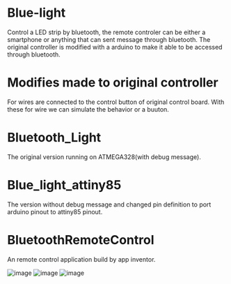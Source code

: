 # Blue-light
Control a LED strip by bluetooth, the remote controler can be either a smartphone or anything that can sent message through bluetooth.
The original controller is modified with a arduino to make it able to be accessed through bluetooth.
# Modifies made to original controller
For wires are connected to the control button of original control board.
With these for wire we can simulate the behavior or a buuton.
# Bluetooth_Light
The original version running on ATMEGA328(with debug message).
# Blue_light_attiny85
The version without debug message and changed pin definition to port arduino pinout to attiny85 pinout.
# BluetoothRemoteControl
An remote control application build by app inventor.

![image](https://github.com/Com1t/Blue-light/blob/master/Whole%20look.JPG)
![image](https://github.com/Com1t/Blue-light/blob/master/Whole%20look_2.JPG)
![image](https://github.com/Com1t/Blue-light/blob/master/Whole%20look_3.JPG)
